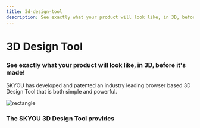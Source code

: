 ```yaml
---
title: 3d-design-tool
description: See exactly what your product will look like, in 3D, before it's made!
---
```


<columns mode="normal" number="2" number-l="2" number-m="1" number-s="1" id="design-tool__hero">

<block id="design-tool__hero__info">

# 3D Design Tool

### See exactly what your product will look like, in 3D, before it's made!

SKYOU has developed and patented an industry leading browser based 3D Design Tool that is both simple and powerful.

</block>

<block id="design-tool__hero__image-content">

![rectangle](./img/backpack-medium.png)

</block>

</columns>









<columns mode="normal" number="1" number-l="2" number-m="1" number-s="1" id="design-tool__subtitle">

<block>

### The SKYOU 3D Design Tool provides

</block>

</columns>









<columns mode="normal" number="3" number-m="1" number-s="1" id="design-tool__content">

<block>

<card title="3D Representation" subtitle="Pixel to inch representation of your product in 3D.  Rotate, zoom, and look at your products from every angle." />

<template v-slot:image>

![card-iamge](./img/backpack-card.png)

</template>

</block>

<block>

<card title="Accuracy" subtitle="Match graphics across seams with +/- 1mm accuracy." />

<template v-slot:image>

![card-iamge](./img/backpack-card.png)

</template>

</block>

<block>

<card title="Flexibility" subtitle="Print on all surfaces of every product for a fixed price, included branding. Print on the neck of every garment you design." />

<template v-slot:image>

![card-iamge](./img/backpack-card.png)

</template>

</block>

<block>

<card title="Customization" subtitle="Add background colors/graphics and allow for multiple background color choices per product." />

<template v-slot:image>

![card-iamge](./img/backpack-card.png)

</template>

</block>

<block>

<card title="Effortless Design" subtitle="Turn any graphic into a repeating pattern." />

<template v-slot:image>

![card-iamge](./img/backpack-card.png)

</template>

</block>

<block>

<card title="Text Styling" subtitle="Custom text inputs, let your customer add their text to your designs. You control the fonts, colors, and where text can be entered" />

<template v-slot:image>

![card-iamge](./img/backpack-card.png)

</template>

</block>

</columns>